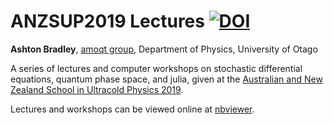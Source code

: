 # ANZSUP2019 Lectures [![DOI](https://zenodo.org/badge/166740766.svg)](https://zenodo.org/badge/latestdoi/166740766)



__Ashton Bradley__, [amoqt group](https://amoqt.otago.ac.nz), Department of Physics, University of Otago

A series of lectures and computer workshops on stochastic differential equations, quantum phase space, and julia, given at the [Australian and New Zealand School in Ultracold Physics 2019](https://www.otago.ac.nz/dodd-walls/events/anzsup/index.html).

Lectures and workshops can be viewed online at [nbviewer](https://nbviewer.jupyter.org/github/AshtonSBradley/ANZSUP19_Stochastic/tree/master).
